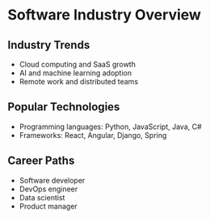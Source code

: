 # Software Industry Overview

## Industry Trends
- Cloud computing and SaaS growth
- AI and machine learning adoption
- Remote work and distributed teams

## Popular Technologies
- Programming languages: Python, JavaScript, Java, C#
- Frameworks: React, Angular, Django, Spring

## Career Paths
- Software developer
- DevOps engineer
- Data scientist
- Product manager
